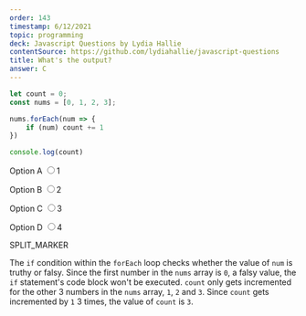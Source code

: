 ```yaml
---
order: 143
timestamp: 6/12/2021
topic: programming
deck: Javascript Questions by Lydia Hallie
contentSource: https://github.com/lydiahallie/javascript-questions
title: What's the output?
answer: C
---
```


  

```javascript
let count = 0;
const nums = [0, 1, 2, 3];

nums.forEach(num => {
	if (num) count += 1
})

console.log(count)
```


<label for="option-A">Option A</label>
<input type="radio" name="answer-option" id="option-A" value="A">1</input>
    

<label for="option-B">Option B</label>
<input type="radio" name="answer-option" id="option-B" value="B">2</input>
    

<label for="option-C">Option C</label>
<input type="radio" name="answer-option" id="option-C" value="C">3</input>
    

<label for="option-D">Option D</label>
<input type="radio" name="answer-option" id="option-D" value="D">4</input>
    




SPLIT_MARKER

The `if` condition within the `forEach` loop checks whether the value of `num` is truthy or falsy. Since the first number in the `nums` array is `0`, a falsy value, the `if` statement's code block won't be executed. `count` only gets incremented for the other 3 numbers in the `nums` array, `1`, `2` and `3`. Since `count` gets incremented by `1` 3 times, the value of `count` is `3`.



